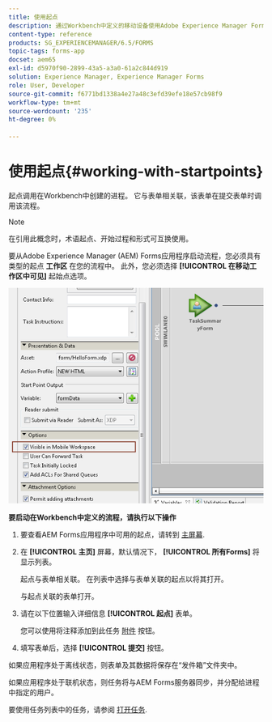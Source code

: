 ```yaml
---
title: 使用起点
description: 通过Workbench中定义的移动设备使用Adobe Experience Manager Forms进程的步骤。
content-type: reference
products: SG_EXPERIENCEMANAGER/6.5/FORMS
topic-tags: forms-app
docset: aem65
exl-id: d5970f90-2899-43a5-a3a0-61a2c844d919
solution: Experience Manager, Experience Manager Forms
role: User, Developer
source-git-commit: f6771bd1338a4e27a48c3efd39efe18e57cb98f9
workflow-type: tm+mt
source-wordcount: '235'
ht-degree: 0%

---
```


# 使用起点{#working-with-startpoints}

起点调用在Workbench中创建的进程。 它与表单相关联，该表单在提交表单时调用该流程。

>[!NOTE]
>
>在引用此概念时，术语起点、开始过程和形式可互换使用。

要从Adobe Experience Manager (AEM) Forms应用程序启动流程，您必须具有类型的起点 **工作区** 在您的流程中。 此外，您必须选择 **[!UICONTROL 在移动工作区中可见]** 起始点选项。

![mws_startpoint_select_option](assets/mws_startpoint_select_option.png)

**要启动在Workbench中定义的流程，请执行以下操作**

1. 要查看AEM Forms应用程序中可用的起点，请转到 [主屏幕](../../forms/using/home-screen.md).
1. 在 **[!UICONTROL 主页]** 屏幕，默认情况下， **[!UICONTROL 所有Forms]** 将显示列表。

   起点与表单相关联。 在列表中选择与表单关联的起点以将其打开。

   与起点关联的表单打开。

1. 请在以下位置输入详细信息 **[!UICONTROL 起点]** 表单。

   您可以使用将注释添加到此任务 [附件](../../forms/using/add-attachments.md) 按钮。

1. 填写表单后，选择 **[!UICONTROL 提交]** 按钮。

如果应用程序处于离线状态，则表单及其数据将保存在“发件箱”文件夹中。

如果应用程序处于联机状态，则任务将与AEM Forms服务器同步，并分配给进程中指定的用户。

要使用任务列表中的任务，请参阅 [打开任务](/help/forms/using/open-task.md).
